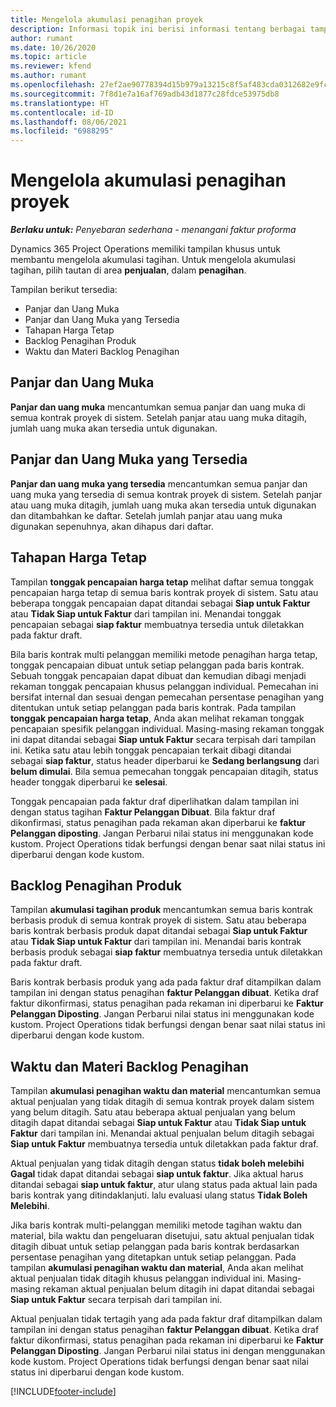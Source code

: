 ```yaml
---
title: Mengelola akumulasi penagihan proyek
description: Informasi topik ini berisi informasi tentang berbagai tampilan yang tersedia untuk digunakan saat mengelola akumulasi penagihan pada proyek.
author: rumant
ms.date: 10/26/2020
ms.topic: article
ms.reviewer: kfend
ms.author: rumant
ms.openlocfilehash: 27ef2ae90778394d15b979a13215c8f5af483cda0312682e9fc7256b8282b999
ms.sourcegitcommit: 7f8d1e7a16af769adb43d1877c28fdce53975db8
ms.translationtype: HT
ms.contentlocale: id-ID
ms.lasthandoff: 08/06/2021
ms.locfileid: "6988295"
---
```

# <a name="manage-project-billing-backlog"></a>Mengelola akumulasi penagihan proyek 

_**Berlaku untuk:** Penyebaran sederhana - menangani faktur proforma_

Dynamics 365 Project Operations memiliki tampilan khusus untuk membantu mengelola akumulasi tagihan. Untuk mengelola akumulasi tagihan, pilih tautan di area **penjualan**, dalam **penagihan**. 

Tampilan berikut tersedia:

- Panjar dan Uang Muka
- Panjar dan Uang Muka yang Tersedia
- Tahapan Harga Tetap
- Backlog Penagihan Produk
- Waktu dan Materi Backlog Penagihan

## <a name="retainers-and-advances"></a>Panjar dan Uang Muka

**Panjar dan uang muka** mencantumkan semua panjar dan uang muka di semua kontrak proyek di sistem. Setelah panjar atau uang muka ditagih, jumlah uang muka akan tersedia untuk digunakan.

## <a name="available-retainers-and-advances"></a>Panjar dan Uang Muka yang Tersedia

**Panjar dan uang muka yang tersedia** mencantumkan semua panjar dan uang muka yang tersedia di semua kontrak proyek di sistem. Setelah panjar atau uang muka ditagih, jumlah uang muka akan tersedia untuk digunakan dan ditambahkan ke daftar. Setelah jumlah panjar atau uang muka digunakan sepenuhnya, akan dihapus dari daftar.

## <a name="fixed-price-milestones"></a>Tahapan Harga Tetap

Tampilan **tonggak pencapaian harga tetap** melihat daftar semua tonggak pencapaian harga tetap di semua baris kontrak proyek di sistem. Satu atau beberapa tonggak pencapaian dapat ditandai sebagai **Siap untuk Faktur** atau **Tidak Siap untuk Faktur** dari tampilan ini. Menandai tonggak pencapaian sebagai **siap faktur** membuatnya tersedia untuk diletakkan pada faktur draft.

Bila baris kontrak multi pelanggan memiliki metode penagihan harga tetap, tonggak pencapaian dibuat untuk setiap pelanggan pada baris kontrak. Sebuah tonggak pencapaian dapat dibuat dan kemudian dibagi menjadi rekaman tonggak pencapaian khusus pelanggan individual. Pemecahan ini bersifat internal dan sesuai dengan pemecahan persentase penagihan yang ditentukan untuk setiap pelanggan pada baris kontrak. Pada tampilan **tonggak pencapaian harga tetap**, Anda akan melihat rekaman tonggak pencapaian spesifik pelanggan individual. Masing-masing rekaman tonggak ini dapat ditandai sebagai **Siap untuk Faktur** secara terpisah dari tampilan ini. Ketika satu atau lebih tonggak pencapaian terkait dibagi ditandai sebagai **siap faktur**, status header diperbarui ke **Sedang berlangsung** dari **belum dimulai**. Bila semua pemecahan tonggak pencapaian ditagih, status header tonggak diperbarui ke **selesai**.

Tonggak pencapaian pada faktur draf diperlihatkan dalam tampilan ini dengan status tagihan **Faktur Pelanggan Dibuat**. Bila faktur draf dikonfirmasi, status penagihan pada rekaman akan diperbarui ke **faktur Pelanggan diposting**. Jangan Perbarui nilai status ini menggunakan kode kustom. Project Operations tidak berfungsi dengan benar saat nilai status ini diperbarui dengan kode kustom.

## <a name="product-billing-backlog"></a>Backlog Penagihan Produk

Tampilan **akumulasi tagihan produk** mencantumkan semua baris kontrak berbasis produk di semua kontrak proyek di sistem. Satu atau beberapa baris kontrak berbasis produk dapat ditandai sebagai **Siap untuk Faktur** atau **Tidak Siap untuk Faktur** dari tampilan ini. Menandai baris kontrak berbasis produk sebagai **siap faktur** membuatnya tersedia untuk diletakkan pada faktur draft.

Baris kontrak berbasis produk yang ada pada faktur draf ditampilkan dalam tampilan ini dengan status penagihan **faktur Pelanggan dibuat**. Ketika draf faktur dikonfirmasi, status penagihan pada rekaman ini diperbarui ke **Faktur Pelanggan Diposting**. Jangan Perbarui nilai status ini menggunakan kode kustom. Project Operations tidak berfungsi dengan benar saat nilai status ini diperbarui dengan kode kustom.

## <a name="time-and-material-billing-backlog"></a>Waktu dan Materi Backlog Penagihan

Tampilan **akumulasi penagihan waktu dan material** mencantumkan semua aktual penjualan yang tidak ditagih di semua kontrak proyek dalam sistem yang belum ditagih. Satu atau beberapa aktual penjualan yang belum ditagih dapat ditandai sebagai **Siap untuk Faktur** atau **Tidak Siap untuk Faktur** dari tampilan ini. Menandai aktual penjualan belum ditagih sebagai **Siap untuk Faktur** membuatnya tersedia untuk diletakkan pada faktur draf.

Aktual penjualan yang tidak ditagih dengan status **tidak boleh melebihi** **Gagal** tidak dapat ditandai sebagai **siap untuk faktur**. Jika aktual harus ditandai sebagai **siap untuk faktur**, atur ulang status pada aktual lain pada baris kontrak yang ditindaklanjuti. lalu evaluasi ulang status **Tidak Boleh Melebihi**.

Jika baris kontrak multi-pelanggan memiliki metode tagihan waktu dan material, bila waktu dan pengeluaran disetujui, satu aktual penjualan tidak ditagih dibuat untuk setiap pelanggan pada baris kontrak berdasarkan persentase penagihan yang ditetapkan untuk setiap pelanggan. Pada tampilan **akumulasi penagihan waktu dan material**, Anda akan melihat aktual penjualan tidak ditagih khusus pelanggan individual ini. Masing-masing rekaman aktual penjualan belum ditagih ini dapat ditandai sebagai **Siap untuk Faktur** secara terpisah dari tampilan ini.

Aktual penjualan tidak tertagih yang ada pada faktur draf ditampilkan dalam tampilan ini dengan status penagihan **faktur Pelanggan dibuat**. Ketika draf faktur dikonfirmasi, status penagihan pada rekaman ini diperbarui ke **Faktur Pelanggan Diposting**. Jangan Perbarui nilai status ini dengan menggunakan kode kustom. Project Operations tidak berfungsi dengan benar saat nilai status ini diperbarui dengan kode kustom.


[!INCLUDE[footer-include](../../includes/footer-banner.md)]
